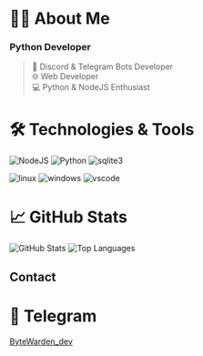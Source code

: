   # 👨‍💻 About Me
  
  ### Python Developer
  > 🤖 Discord & Telegram Bots Developer  
  > 🌐 Web Developer  
  > 💻 Python & NodeJS Enthusiast

  # 🛠 Technologies & Tools
  
  ![NodeJS](https://img.shields.io/badge/-NodeJS-090909?style=for-the-badge&logo=node.js&logoColor=339933)
  ![Python](https://img.shields.io/badge/-Python-090909?style=for-the-badge&logo=python&logoColor=3776AB)
  ![sqlite3](https://img.shields.io/badge/-sqlite3-090909?style=for-the-badge&logo=sqlite&logoColor=07405E)
  
  ![linux](https://img.shields.io/badge/-linux-090909?style=for-the-badge&logo=linux&logoColor=FCC624)
  ![windows](https://img.shields.io/badge/-windows-090909?style=for-the-badge&logo=windows&logoColor=0078D6)
  ![vscode](https://img.shields.io/badge/-vscode-090909?style=for-the-badge&logo=visualstudiocode&logoColor=007ACC)
  # 📈 GitHub Stats
  
  <img src="https://github-readme-stats.vercel.app/api?username=ByteWardenDev&show_icons=true&theme=dark&hide_border=true&bg_color=000000" alt="GitHub Stats">

  <img src="https://github-readme-stats.vercel.app/api/top-langs/?username=ByteWardenDev&layout=compact&theme=dark&hide_border=true&bg_color=000000" alt="Top Languages">
  

## Contact

# 📱 Telegram
[ByteWarden_dev](https://t.me/ByteWarden_dev)
